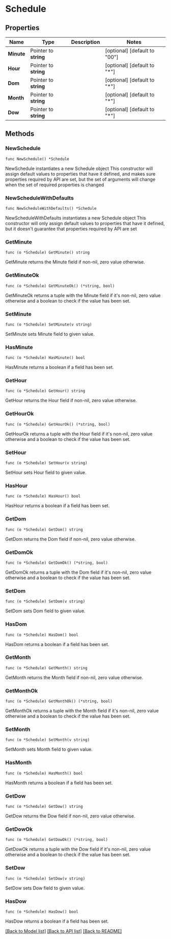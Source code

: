 # Schedule

## Properties

Name | Type | Description | Notes
------------ | ------------- | ------------- | -------------
**Minute** | Pointer to **string** |  | [optional] [default to "00"]
**Hour** | Pointer to **string** |  | [optional] [default to "*"]
**Dom** | Pointer to **string** |  | [optional] [default to "*"]
**Month** | Pointer to **string** |  | [optional] [default to "*"]
**Dow** | Pointer to **string** |  | [optional] [default to "*"]

## Methods

### NewSchedule

`func NewSchedule() *Schedule`

NewSchedule instantiates a new Schedule object
This constructor will assign default values to properties that have it defined,
and makes sure properties required by API are set, but the set of arguments
will change when the set of required properties is changed

### NewScheduleWithDefaults

`func NewScheduleWithDefaults() *Schedule`

NewScheduleWithDefaults instantiates a new Schedule object
This constructor will only assign default values to properties that have it defined,
but it doesn't guarantee that properties required by API are set

### GetMinute

`func (o *Schedule) GetMinute() string`

GetMinute returns the Minute field if non-nil, zero value otherwise.

### GetMinuteOk

`func (o *Schedule) GetMinuteOk() (*string, bool)`

GetMinuteOk returns a tuple with the Minute field if it's non-nil, zero value otherwise
and a boolean to check if the value has been set.

### SetMinute

`func (o *Schedule) SetMinute(v string)`

SetMinute sets Minute field to given value.

### HasMinute

`func (o *Schedule) HasMinute() bool`

HasMinute returns a boolean if a field has been set.

### GetHour

`func (o *Schedule) GetHour() string`

GetHour returns the Hour field if non-nil, zero value otherwise.

### GetHourOk

`func (o *Schedule) GetHourOk() (*string, bool)`

GetHourOk returns a tuple with the Hour field if it's non-nil, zero value otherwise
and a boolean to check if the value has been set.

### SetHour

`func (o *Schedule) SetHour(v string)`

SetHour sets Hour field to given value.

### HasHour

`func (o *Schedule) HasHour() bool`

HasHour returns a boolean if a field has been set.

### GetDom

`func (o *Schedule) GetDom() string`

GetDom returns the Dom field if non-nil, zero value otherwise.

### GetDomOk

`func (o *Schedule) GetDomOk() (*string, bool)`

GetDomOk returns a tuple with the Dom field if it's non-nil, zero value otherwise
and a boolean to check if the value has been set.

### SetDom

`func (o *Schedule) SetDom(v string)`

SetDom sets Dom field to given value.

### HasDom

`func (o *Schedule) HasDom() bool`

HasDom returns a boolean if a field has been set.

### GetMonth

`func (o *Schedule) GetMonth() string`

GetMonth returns the Month field if non-nil, zero value otherwise.

### GetMonthOk

`func (o *Schedule) GetMonthOk() (*string, bool)`

GetMonthOk returns a tuple with the Month field if it's non-nil, zero value otherwise
and a boolean to check if the value has been set.

### SetMonth

`func (o *Schedule) SetMonth(v string)`

SetMonth sets Month field to given value.

### HasMonth

`func (o *Schedule) HasMonth() bool`

HasMonth returns a boolean if a field has been set.

### GetDow

`func (o *Schedule) GetDow() string`

GetDow returns the Dow field if non-nil, zero value otherwise.

### GetDowOk

`func (o *Schedule) GetDowOk() (*string, bool)`

GetDowOk returns a tuple with the Dow field if it's non-nil, zero value otherwise
and a boolean to check if the value has been set.

### SetDow

`func (o *Schedule) SetDow(v string)`

SetDow sets Dow field to given value.

### HasDow

`func (o *Schedule) HasDow() bool`

HasDow returns a boolean if a field has been set.


[[Back to Model list]](../README.md#documentation-for-models) [[Back to API list]](../README.md#documentation-for-api-endpoints) [[Back to README]](../README.md)


